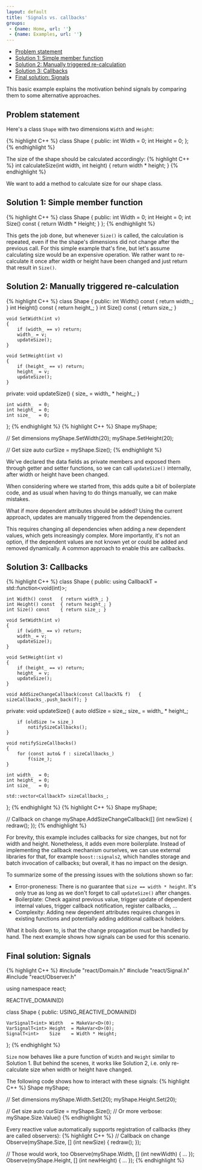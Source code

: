 ```yaml
---
layout: default
title: 'Signals vs. callbacks'
groups: 
 - {name: Home, url: ''}
 - {name: Examples, url: ''}
---
```


* [Problem statement](#problem-statement)
* [Solution 1: Simple member function](#solution-1-simple-member-function)
* [Solution 2: Manually triggered re-calculation](#solution-2-manually-triggered-re-calculation)
* [Solution 3: Callbacks](#solution-3-callbacks)
* [Final solution: Signals](#final-solution-signals)

This basic example explains the motivation behind signals by comparing them to some alternative approaches.

## Problem statement
Here's a class `Shape` with two dimensions `Width` and `Height`:

{% highlight C++ %}
class Shape
{
public:
    int Width  = 0;
    int Height = 0;
};
{% endhighlight %}

The size of the shape should be calculated accordingly:
{% highlight C++ %}
int calculateSize(int width, int height) { return width * height; }
{% endhighlight %}

We want to add a method to calculate size for our shape class.


## Solution 1: Simple member function

{% highlight C++ %}
class Shape
{
public:
    int Width  = 0;
    int Height = 0;
    int Size() const { return Width * Height; }
};
{% endhighlight %}

This gets the job done, but whenever `Size()` is called, the calculation is repeated, even if the the shape's dimensions did not change after the previous call.
For this simple example that's fine, but let's assume calculating size would be an expensive operation.
We rather want to re-calculate it once after width or height have been changed and just return that result in `Size()`.


## Solution 2: Manually triggered re-calculation

{% highlight C++ %}
class Shape
{
public:
    int Width() const   { return width_; }
    int Height() const  { return height_; }
    int Size() const    { return size_; }

    void SetWidth(int v)
    {
        if (width_ == v) return;
        width_ = v;
        updateSize(); 
    }
    
    void SetHeight(int v)
    {
        if (height_ == v) return;
        height_ = v;
        updateSize();
    }

private:
    void updateSize()   { size_ = width_ * height_; }

    int width_  = 0;
    int height_ = 0;
    int size_   = 0;
};
{% endhighlight %}
{% highlight C++ %}
Shape myShape;

// Set dimensions
myShape.SetWidth(20);
myShape.SetHeight(20);

// Get size
auto curSize = myShape.Size();
{% endhighlight %}

We've declared the data fields as private members and exposed them through getter and setter functions,
so we can call `updateSize()` internally, after width or height have been changed.

When considering where we started from, this adds quite a bit of boilerplate code, and as usual when having to do things manually, we can make mistakes.

What if more dependent attributes should be added?
Using the current approach, updates are manually triggered from the dependencies.

This requires changing all dependencies when adding a new dependent values, which gets increasingly complex.
More importantly, it's not an option, if the dependent values are not known yet or could be added and removed dynamically.
A common approach to enable this are callbacks.


## Solution 3: Callbacks

{% highlight C++ %}
class Shape
{
public:
    using CallbackT = std::function<void(int)>;

    int Width() const   { return width_; }
    int Height() const  { return height_; }
    int Size() const    { return size_; }

    void SetWidth(int v)
    {
        if (width_ == v) return;
        width_ = v;
        updateSize(); 
    }
    
    void SetHeight(int v)
    {
        if (height_ == v) return;
        height_ = v;
        updateSize();
    }

    void AddSizeChangeCallback(const CallbackT& f)   { sizeCallbacks_.push_back(f); }

private:
    void updateSize()
    {
        auto oldSize = size_;
        size_ = width_ * height_;
        
        if (oldSize != size_)
            notifySizeCallbacks();
    }

    void notifySizeCallbacks()
    {
        for (const auto& f : sizeCallbacks_)
            f(size_);
    }

    int width_  = 0;
    int height_ = 0;
    int size_   = 0;

    std::vector<CallbackT> sizeCallbacks_;
};
{% endhighlight %}
{% highlight C++ %}
Shape myShape;

// Callback on change
myShape.AddSizeChangeCallback([] (int newSize) {
    redraw();
});
{% endhighlight %}

For brevity, this example includes callbacks for size changes, but not for width and height.
Nonetheless, it adds even more boilerplate.
Instead of implementing the callback mechanism ourselves, we can use external libraries for that, for example `boost::signals2`, which handles storage and batch invocation of callbacks;
but overall, it has no impact on the design.

To summarize some of the pressing issues with the solutions shown so far:

* Error-proneness: There is no guarantee that `size == width * height`. It's only true as long as we don't forget to call `updateSize()` after changes.
* Boilerplate: Check against previous value, trigger update of dependent internal values, trigger callback notification, register callbacks, ...
* Complexity: Adding new dependent attributes requires changes in existing functions and potentially adding additional callback holders.

What it boils down to, is that the change propagation must be handled by hand.
The next example shows how signals can be used for this scenario.


## Final solution: Signals

{% highlight C++ %}
#include "react/Domain.h"
#include "react/Signal.h"
#include "react/Observer.h"

using namespace react;

REACTIVE_DOMAIN(D)

class Shape
{
public:
    USING_REACTIVE_DOMAIN(D)

    VarSignalT<int> Width   = MakeVar<D>(0);
    VarSignalT<int> Height  = MakeVar<D>(0);
    SignalT<int>    Size    = Width * Height;
};
{% endhighlight %}

`Size` now behaves like a pure function of `Width` and `Height` similar to Solution 1.
But behind the scenes, it works like Solution 2, i.e. only re-calculate size when width or height have changed.

The following code shows how to interact with these signals:
{% highlight C++ %}
Shape myShape;

// Set dimensions
myShape.Width.Set(20);
myShape.Height.Set(20);

// Get size
auto curSize = myShape.Size(); // Or more verbose: myShape.Size.Value()
{% endhighlight %}

Every reactive value automatically supports registration of callbacks (they are called observers):
{% highlight C++ %}
// Callback on change
Observe(myShape.Size, [] (int newSize) {
    redraw();
});

// Those would work, too
Observe(myShape.Width, [] (int newWidth) { ... });
Observe(myShape.Height, [] (int newHeight) { ... });
{% endhighlight %}